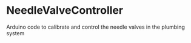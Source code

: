# NeedleValveController
Arduino code to calibrate and control the needle valves in the plumbing system
